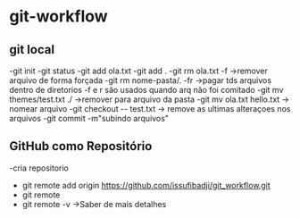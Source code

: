 # git-workflow
## git local
-git init
-git status
-git add ola.txt
-git add .
-git rm ola.txt -f ->remover arquivo de forma forçada
-git rm nome-pasta/. -fr ->pagar tds arquivos dentro de diretorios
-f e r são usados quando arq não foi comitado
-git mv themes/test.txt ./ ->remover para arquivo da pasta
-git mv ola.txt hello.txt -> nomear arquivo
-git checkout -- test.txt -> remove as ultimas alteraçoes nos arquivos
-git commit -m"subindo arquivos"
## GitHub como Repositório
-cria repositorio 
- git remote add origin https://github.com/issufibadji/git_workflow.git
- git remote
- git remote -v ->Saber de mais detalhes



